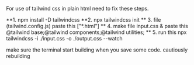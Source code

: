 For use of tailwind css in plain html need to fix these steps.

 **1.  npm install -D tailwindcss
 **2. npx tailwindcss init
 ** 3. file (tailwind.config.js) paste this  ["*.html"]
 ** 4. make file input.css & paste this @tailwind base;@tailwind components;@tailwind utilities;
 ** 5. run this npx tailwindcss -i ./input.css -o ./output.css --watch


 make sure the terminal start building when you save some code. cautiously rebuilding



 